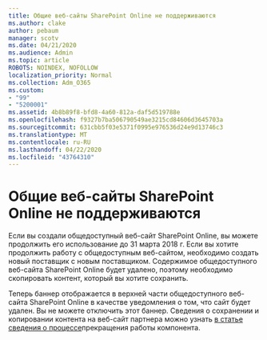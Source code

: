 ```yaml
---
title: Общие веб-сайты SharePoint Online не поддерживаются
ms.author: clake
author: pebaum
manager: scotv
ms.date: 04/21/2020
ms.audience: Admin
ms.topic: article
ROBOTS: NOINDEX, NOFOLLOW
localization_priority: Normal
ms.collection: Adm_O365
ms.custom:
- "99"
- "5200001"
ms.assetid: 4b8b89f8-bfd8-4a60-812a-daf5d519788e
ms.openlocfilehash: f9327b7ba506790549ae3215cd84606d3645703a
ms.sourcegitcommit: 631cbb5f03e5371f0995e976536d24e9d13746c3
ms.translationtype: MT
ms.contentlocale: ru-RU
ms.lasthandoff: 04/22/2020
ms.locfileid: "43764310"
---
```

# <a name="sharepoint-online-public-websites-are-being-discontinued"></a>Общие веб-сайты SharePoint Online не поддерживаются

Если вы создали общедоступный веб-сайт SharePoint Online, вы можете продолжить его использование до 31 марта 2018 г. Если вы хотите продолжить работу с общедоступным веб-сайтом, необходимо создать новый поставщик с новым поставщиком. Содержимое общедоступного веб-сайта SharePoint Online будет удалено, поэтому необходимо скопировать контент, который вы хотите сохранить.
  
Теперь баннер отображается в верхней части общедоступного веб-сайта SharePoint Online в качестве уведомления о том, что сайт будет удален. Вы не можете отключить этот баннер. Сведения о сохранении и копировании контента на веб-сайт партнера можно узнать [в статье сведения о процессе](https://go.microsoft.com/fwlink/?linkid=866980)прекращения работы компонента.
  